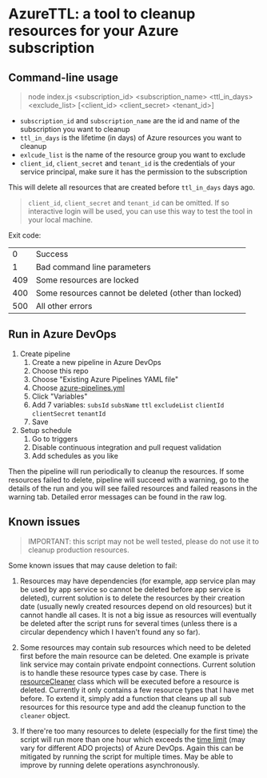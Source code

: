 # AzureTTL: a tool to cleanup resources for your Azure subscription

## Command-line usage

> node index.js <subscription_id> <subscription_name> <ttl_in_days> <exclude_list> [<client_id> <client_secret> <tenant_id>]

- `subscription_id` and `subscription_name` are the id and name of the subscription you want to cleanup
- `ttl_in_days` is the lifetime (in days) of Azure resources you want to cleanup
- `exlcude_list` is the name of the resource group you want to exclude
- `client_id`, `client_secret` and `tenant_id` is the credentials of your service principal, make sure it has the permission to the subscription

This will delete all resources that are created before `ttl_in_days` days ago.

> `client_id`, `client_secret` and `tenant_id` can be omitted. If so interactive login will be used, you can use this way to test the tool in your local machine.

Exit code:

|     | |
|-----|---------
| 0   | Success
| 1   | Bad command line parameters
| 409 | Some resources are locked
| 400 | Some resources cannot be deleted (other than locked)
| 500 | All other errors

## Run in Azure DevOps

1. Create pipeline
   1. Create a new pipeline in Azure DevOps
   1. Choose this repo
   1. Choose "Existing Azure Pipelines YAML file"
   1. Choose [azure-pipelines.yml](azure-pipelines.yml)
   1. Click "Variables"
   1. Add 7 variables: `subsId` `subsName` `ttl` `excludeList` `clientId` `clientSecret` `tenantId`
   1. Save
1. Setup schedule
   1. Go to triggers
   1. Disable continuous integration and pull request validation
   1. Add schedules as you like

Then the pipeline will run periodically to cleanup the resources. If some resources failed to delete, pipeline will succeed with a warning, go to the details of the run and you will see failed resources and failed reasons in the warning tab. Detailed error messages can be found in the raw log.

## Known issues

> IMPORTANT: this script may not be well tested, please do not use it to cleanup production resources.

Some known issues that may cause deletion to fail:

1. Resources may have dependencies (for example, app service plan may be used by app service so cannot be deleted before app service is deleted), current solution is to delete the resources by their creation date (usually newly created resources depend on old resources) but it cannot handle all cases. It is not a big issue as resources will eventually be deleted after the script runs for several times (unless there is a circular dependency which I haven't found any so far).

1. Some resources may contain sub resources which need to be deleted first before the main resource can be deleted. One example is private link service may contain private endpoint connections. Current solution is to handle these resource types case by case. There is [resourceCleaner](./resourceCleaner.js) class which will be executed before a resource is deleted. Currently it only contains a few resource types that I have met before. To extend it, simply add a function that cleans up all sub resources for this resource type and add the cleanup function to the `cleaner` object.

1. If there're too many resources to delete (especially for the first time) the script will run more than one hour which exceeds the [time limit](https://docs.microsoft.com/en-us/azure/devops/pipelines/process/phases?view=azure-devops&tabs=yaml&viewFallbackFrom=vsts#timeouts) (may vary for different ADO projects) of Azure DevOps. Again this can be mitigated by running the script for multiple times. May be able to improve by running delete operations asynchronously.
